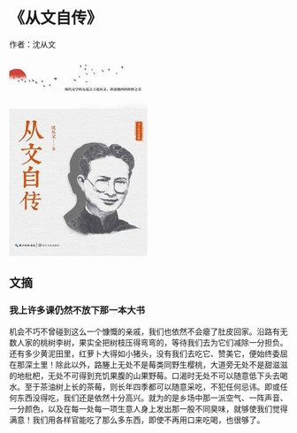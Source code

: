 # 《从文自传》

作者：沈从文

![](images/20250617192225.jpg)
## 文摘

### 我上许多课仍然不放下那一本大书

机会不巧不曾碰到这么一个慷慨的亲戚，我们也依然不会瘪了肚皮回家。沿路有无数人家的桃树李树，果实全把树枝压得弯弯的，等待我们去为它们减除一分担负。还有多少黄泥田里，红萝卜大得如小猪头，没有我们去吃它、赞美它，便始终委屈在那深土里！除此以外，路塍上无处不是莓类同野生樱桃，大道旁无处不是甜滋滋的地枇杷，无处不可得到充饥果腹的山果野莓。口渴时无处不可以随意低下头去喝水。至于茶油树上长的茶莓，则长年四季都可以随意采吃，不犯任何忌讳。即或任何东西没得吃，我们还是依然十分高兴。就为的是乡场中那一派空气、一阵声音、一分颜色，以及在每一处每一项生意人身上发出那一股不同臭味，就够使我们觉得满意！我们用各样官能吃了那么多东西，即使不再用口来吃喝，也很够了。  